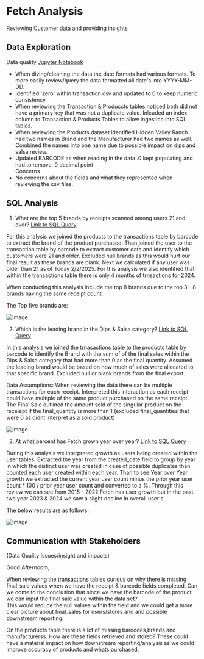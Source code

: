 # Fetch Analysis
Reviewing Customer data and providing insights

## Data Exploration
Data quality [Jupyter Notebook](https://github.com/whartzler/fetch_analysis/blob/main/Code%20Files/TABLE%20ANALYSIS.ipynb)
  - When diving/cleaning the data the date formats had various formats.  To more easily review/query the data formatted all date's into YYYY-MM-DD.  
  - Identified 'zero' within transaction.csv and updated to 0 to keep numeric consistency
  - When reviewing the Transaction & Produccts tables noticed both did not have a primary key that was not a duplicate value. Inlcuded an index column to Transaction & Products Tables to allow ingestion into SQL tables.
  - When reviewing the Products dataset identified Hidden Valley Ranch had two names in Brand and the Manufacturer had two names as well. Combined the names into one name due to possible impact on dips and salsa review.
  - Updated BARCODE as when reading in the data .0 kept populating and had to remove .0 decimal point  
Concerns
  - No concerns about the fields and what they represented when reviewing the csv files.

## SQL Analysis

1. What are the top 5 brands by receipts scanned among users 21 and over? [Link to SQL Query](https://github.com/whartzler/fetch_analysis/blob/main/Code%20Files/Top_5_Brand.sql)

For this analysis we joined the products to the transactions table by barcode to extract the brand of the product purchased. Than joined the user to the transaction table by barcode to extract customer data and identify which customers were 21 and older. Excluded null brands as this would hurt our final result as these brands are blank.  Next we calculated if any user was older than 21 as of Today 2/2/2025.  For this analysis we also identified that within the transactions table there is only 4 months of trnsactions for 2024.  

When conducting this analysis include the top 8 brands due to  the top 3 - 8 brands having the same receipt count.  

The Top five brands are:

![image](https://github.com/user-attachments/assets/2d005e26-69c1-4bc7-a678-ff2875543ffd)


2. Which is the leading brand in the Dips & Salsa category? [Link to SQL Query](![image](https://github.com/user-attachments/assets/5b1d75b1-aff6-4d2b-ae38-e4facc8d5772)
)
   
In this analysis we joined the trnasactions table to the products table by barcode to identify the Brand with the sum of of the final sales within the Dips & Salsa category that had more than 0 as the final quantity. Assumed the leading brand would be based on how much of sales were allocated to that specific brand. Excluded null or blank brands from the final export.  

Data Assumptions: When reviewing the data there can be multiple transactions for each receipt.  Interpreted this interaction as each receipt could have multiple of the same product purchased on the same receipt. The Final Sale outlined the amount sold of the singular product on the receiept if the final_quantity is more than 1 (excluded final_quantities that were 0 as didnt interpret as a sold product)

![image](https://github.com/user-attachments/assets/49c8e0e6-bd2b-41b2-8483-06586c301ebe)

3. At what percent has Fetch grown year over year? [Link to SQL Query](https://github.com/whartzler/fetch_analysis/blob/main/Code%20Files/Feth_YOY_Review.sql)

During this analysis we interpreted growth as users being created within the user tables.  Extracted the year from the created_date field to group by year in which the distinct user was created in case of possible duplicates than counted each user created within each year.  Than to see Year over Year growth we extracted the current year user count minus the prior year user count * 100 / prior year user count and converted to a %. 
Through this review we can see from 2015 - 2022 Fetch has user growth but in the past two year 2023 & 2024 we saw a slight decline in overall user's. 

The below results are as follows:

![image](https://github.com/user-attachments/assets/6b43b69a-f966-4781-90ac-fb48b4c040ff)

## Communication with Stakeholders

(Data Quality Issues/insight and impacts)

Good Afternoom, 

When reviewing the transactions tables curious on why there is missing final_sale values when we have the receipt & barcode fields completed. Can we come to the conclusion that since we have the barcode of the product we can input the final sale value within the data set?  
This would reduce the null values within the field and we could get a more clear picture about final_sales for users/stores and and possible downstream reporting. 

On the products table there is a lot of missing barcodes,brands and manufacturerss.  How are these fields retrieved and stored? These could have a material impact on how downstream reporting/analysis as we could improve accuracy of products and whats purchased.   



